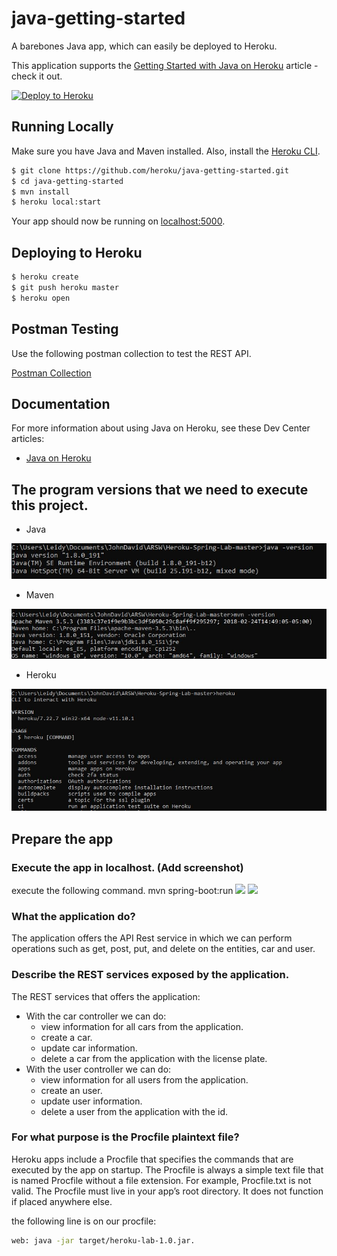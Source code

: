 # java-getting-started

A barebones Java app, which can easily be deployed to Heroku.

This application supports the [Getting Started with Java on Heroku](https://devcenter.heroku.com/articles/getting-started-with-java) article - check it out.

[![Deploy to Heroku](https://www.herokucdn.com/deploy/button.png)](https://heroku.com/deploy)

## Running Locally

Make sure you have Java and Maven installed.  Also, install the [Heroku CLI](https://cli.heroku.com/).

```sh
$ git clone https://github.com/heroku/java-getting-started.git
$ cd java-getting-started
$ mvn install
$ heroku local:start
```

Your app should now be running on [localhost:5000](http://localhost:5000/).

## Deploying to Heroku

```sh
$ heroku create
$ git push heroku master
$ heroku open
```

## Postman Testing

Use the following postman collection to test the REST API.

[Postman Collection](https://www.getpostman.com/collections/316dc4d4e748fe9810e9) 

## Documentation

For more information about using Java on Heroku, see these Dev Center articles:

- [Java on Heroku](https://devcenter.heroku.com/categories/java)

## The program versions that we need to execute this project.

- Java

![](https://github.com/jcamilovelandiab/Heroku-Spring-Lab-master/blob/master/img/java.JPG)

- Maven

![](https://github.com/jcamilovelandiab/Heroku-Spring-Lab-master/blob/master/img/maven.JPG)

- Heroku

![](https://github.com/jcamilovelandiab/Heroku-Spring-Lab-master/blob/master/img/heroku.JPG)

## Prepare the app
### Execute the app in localhost. (Add screenshot)

  execute the following command. mvn spring-boot:run
  ![](https://github.com/jcamilovelandiab/Heroku-Spring-Lab-master/img/mvn_springbootRUN.PNG)
  ![](https://github.com/jcamilovelandiab/Heroku-Spring-Lab-master/img/herokuLocalhost5000.PNG)
  
### What the application do?
  The application offers the API Rest service in which we can perform operations such as get, post, put, and delete on the entities, car    and user.
  
### Describe the REST services exposed by the application.

  The REST services that offers the application:
- With the car controller we can do:
    - view information for all cars from the application.
    - create a car.
    - update car information.
    - delete a car from the application with the license plate.
- With the user controller we can do:
    - view information for all users from the application.
    - create an user.
    - update user information.
    - delete a user from the application with the id.

### For what purpose is the Procfile plaintext file? 

 Heroku apps include a Procfile that specifies the commands that are executed by the app on startup.
 The Procfile is always a simple text file that is named Procfile without a file extension. For example, Procfile.txt is not valid.  The Procfile must live in your app’s root directory. It does not function if placed anywhere else.
 
 the following line is on our procfile:
 ```sh
web: java -jar target/heroku-lab-1.0.jar.
```
  

